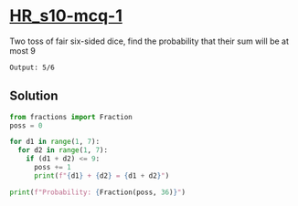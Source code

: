 # [HR_s10-mcq-1](https://www.hackerrank.com/challenges/s10-mcq-1)

Two toss of fair six-sided dice, find the probability that their sum will be at most 9

```txt
Output: 5/6
```

## Solution

```py
from fractions import Fraction
poss = 0

for d1 in range(1, 7):
  for d2 in range(1, 7):
    if (d1 + d2) <= 9:
      poss += 1
      print(f"{d1} + {d2} = {d1 + d2}")

print(f"Probability: {Fraction(poss, 36)}")
```
